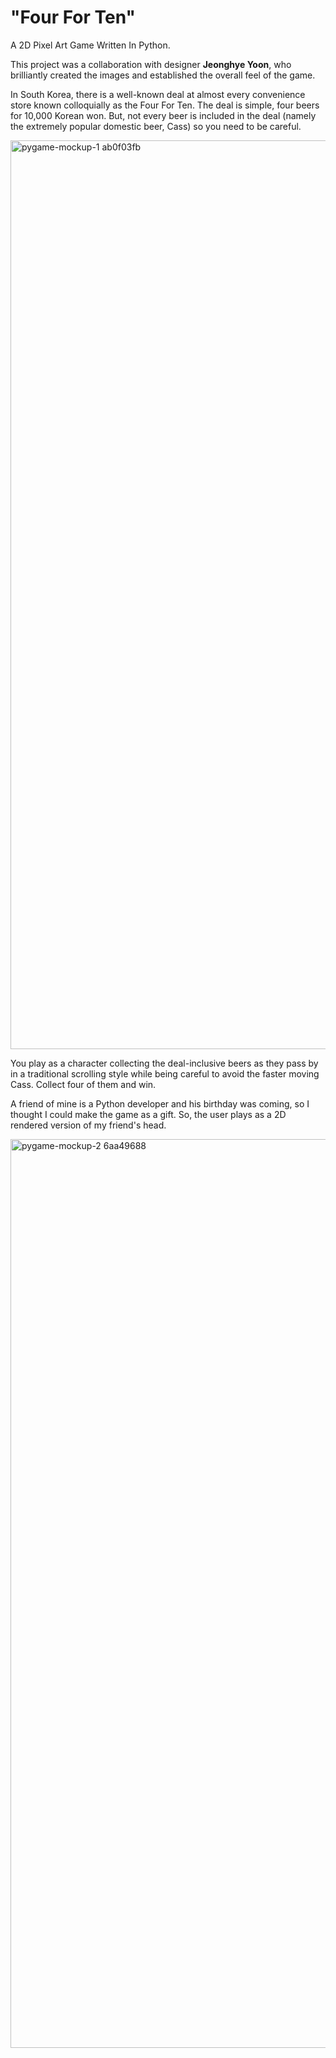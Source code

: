 # "Four For Ten"

A 2D Pixel Art Game Written In Python.

This project was a collaboration with designer **Jeonghye Yoon**, who brilliantly created the images and established the overall feel of the game.

In South Korea, there is a well-known deal at almost every convenience store known colloquially as the Four For Ten. The deal is simple, four beers for 10,000 Korean won. But, not every beer is included in the deal (namely the extremely popular domestic beer, Cass) so you need to be careful.


<img width="1454" alt="pygame-mockup-1 ab0f03fb" src="https://github.com/dunleavyjack/Four-For-Ten-Game/assets/62225801/95c8859f-f685-4291-b8b5-cfb404cf7f3e">

You play as a character collecting the deal-inclusive beers as they pass by in a traditional scrolling style while being careful to avoid the faster moving Cass. Collect four of them and win.

A friend of mine is a Python developer and his birthday was coming, so I thought I could make the game as a gift. So, the user plays as a 2D rendered version of my friend's head.

<img width="1454" alt="pygame-mockup-2 6aa49688" src="https://github.com/dunleavyjack/Four-For-Ten-Game/assets/62225801/ff22444a-76cb-42cd-bd9a-8a18a61dac46">
